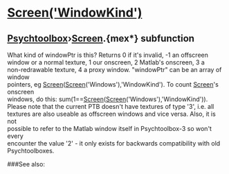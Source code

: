# [Screen('WindowKind')](Screen-WindowKind) 
## [Psychtoolbox](Pyschtoolbox)&#8250;[Screen](Screen).{mex*} subfunction


What kind of windowPtr is this? Returns 0 if it's invalid, -1 an offscreen  
window or a normal texture, 1 our onscreen, 2 Matlab's onscreen, 3 a  
non-redrawable texture, 4 a proxy window. "windowPtr" can be an array of window  
pointers, eg [Screen](Screen)([Screen](Screen)('Windows'),'WindowKind'). To count [Screen](Screen)'s onscreen  
windows, do this: sum(1==[Screen](Screen)([Screen](Screen)('Windows'),'WindowKind')).  
Please note that the current PTB doesn't have textures of type '3', i.e. all  
textures are also useable as offscreen windows and vice versa. Also, it is not  
possible to refer to the Matlab window itself in Psychtoolbox-3 so won't every  
encounter the value '2' - it only exists for backwards compatibility with old  
Psychtoolboxes.   


###See also:

